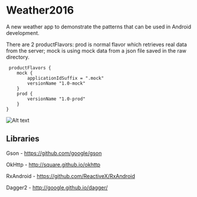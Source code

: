 # Weather2016
A new weather app to demonstrate the patterns that can be used in Android development.

There are 2 productFlavors: prod is normal flavor which retrieves real data from the server; mock is using mock data from a json file saved in the raw directory.




     productFlavors {
        mock {
            applicationIdSuffix = ".mock"
            versionName "1.0-mock"
        }
        prod {
            versionName "1.0-prod"
        }
    }





![Alt text](https://docs.google.com/uc?export=download&id=0BwmSBnU6HzgSTzdSQ2RpVG5Jalk "Optional title")



Libraries
---------

Gson - https://github.com/google/gson

OkHttp - http://square.github.io/okhttp

RxAndroid - https://github.com/ReactiveX/RxAndroid

Dagger2 - http://google.github.io/dagger/
